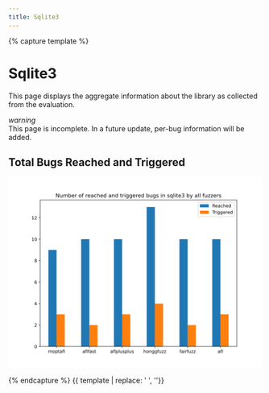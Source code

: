 ```yaml
---
title: Sqlite3
---
```


{% capture template %}

<div class="section">
	<h1>Sqlite3</h1>
    <p>
        This page displays the aggregate information about the library as collected from the evaluation.
    </p>
    <div class="card-panel amber lighten-5">
    	<div class="row valign-wrapper" style="margin-bottom: 0;">
    		<div class="col s2 m1 center-align">
				<i class="small material-icons">warning</i>
    		</div>
    		<div class="col s10 m11">
    			<span class="black-text">
    				This page is incomplete. In a future update, per-bug information will be added.
    			</span>
    		</div>
    	</div>
    </div>
    <h2>Total Bugs Reached and Triggered</h2>
	<img class="materialboxed responsive-img" src="../plots/sqlite3_reached_and_triggered_bar.svg" >
</div>

{% endcapture %}
{{ template | replace: '    ', ''}}
